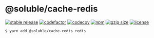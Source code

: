 # @soluble/cache-redis

[![stable release](https://img.shields.io/npm/v/@soluble/cache-redis.svg)](https://npm.im/@soluble/cache-redis)
[![codefactor](https://www.codefactor.io/repository/github/soluble-io/cache-interop/badge)](https://www.codefactor.io/repository/github/soluble-io/cache-interop)
[![codecov](https://codecov.io/gh/soluble-io/cache-interop/branch/main/graph/badge.svg)](https://codecov.io/gh/soluble-io/cache-interop)
[![npm](https://img.shields.io/npm/dt/@soluble/cache-redis)](https://www.npmjs.com/package/@soluble/cache-redis)
[![gzip size](https://badgen.net/bundlephobia/minzip/@soluble/cache-redis)](https://bundlephobia.com/result?p=@soluble/cache-redis)
[![license](https://img.shields.io/npm/l/@soluble/cache-redis)](https://github.com/soluble-io/cache-interop/blob/main/LICENSE)

```
$ yarn add @soluble/cache-redis redis
```
